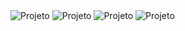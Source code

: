 
<img src="https://i.imgur.com/sMHNN8i.png" alt="Projeto" />
<img src="https://i.imgur.com/HNYUmLK.png" alt="Projeto" />
<img src="https://i.imgur.com/bxlHmWV.png" alt="Projeto" />
<img src="https://i.imgur.com/lyqHfQW.png" alt="Projeto" />